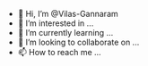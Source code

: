 - 👋 Hi, I’m @Vilas-Gannaram
- 👀 I’m interested in ...
- 🌱 I’m currently learning ...
- 💞️ I’m looking to collaborate on ...
- 📫 How to reach me ...

<!---
Vilas-Gannaram/Vilas-Gannaram is a ✨ special ✨ repository because its `README.md` (this file) appears on your GitHub profile.
You can click the Preview link to take a look at your changes.
--->
